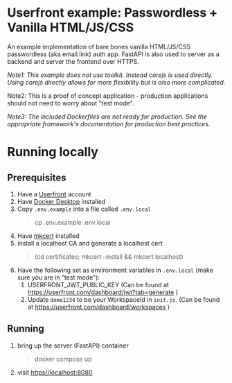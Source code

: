 # Userfront example: Passwordless + Vanilla HTML/JS/CSS


An example implementation of bare bones vanilla HTML/JS/CSS passwordless (aka email link) auth app. FastAPI is also used to server as a backend and server the frontend over HTTPS.

_Note1: This example does not use toolkit. Instead corejs is used directly. Using corejs directly allows for more flexibility but is also more complicated._

Note2: This is a proof of concept application - production applications should not need to worry about "test mode".

_Note3: The included Dockerfiles are not ready for production. See the appropriate framework's documentation for production best practices._

# Running locally

## Prerequisites

1. Have a [Userfront](https://userfront.com/) account
1. Have [Docker Desktop](https://www.docker.com/products/docker-desktop/) installed
1. Copy `.env.example` into a file called `.env.local`
   > cp .env.example .env.local
1. Have [mkcert](https://github.com/FiloSottile/mkcert?tab=readme-ov-file#installation) installed
1. install a localhost CA and generate a localhost cert
   > (cd certificates; mkcert -install && mkcert localhost)
1. Have the following set as environment variables in `.env.local` (make sure you are in "test mode"):
    1. USERFRONT_JWT_PUBLIC_KEY (Can be found at https://userfront.com/dashboard/jwt?tab=generate )
    1. Update `demo1234` to be your WorkspaceId in `init.js`. (Can be found at https://userfront.com/dashboard/workspaces )

## Running

1. bring up the server (FastAPI) container
    > docker compose up
2. visit [https//localhost:8080](https://localhost:8080)

